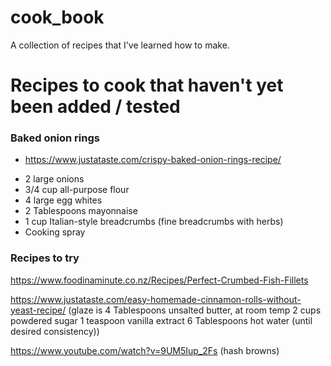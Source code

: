 # cook_book

A collection of recipes that I've learned how to make.

# Recipes to cook that haven't yet been added / tested

### Baked onion rings

- https://www.justataste.com/crispy-baked-onion-rings-recipe/

* 2 large onions
* 3/4 cup all-purpose flour
* 4 large egg whites
* 2 Tablespoons mayonnaise
* 1 cup Italian-style breadcrumbs (fine breadcrumbs with herbs)
* Cooking spray

### Recipes to try

https://www.foodinaminute.co.nz/Recipes/Perfect-Crumbed-Fish-Fillets

https://www.justataste.com/easy-homemade-cinnamon-rolls-without-yeast-recipe/ (glaze is 4 Tablespoons unsalted butter, at room temp
2 cups powdered sugar
1 teaspoon vanilla extract
6 Tablespoons hot water (until desired consistency))

https://www.youtube.com/watch?v=9UM5Iup_2Fs (hash browns)
